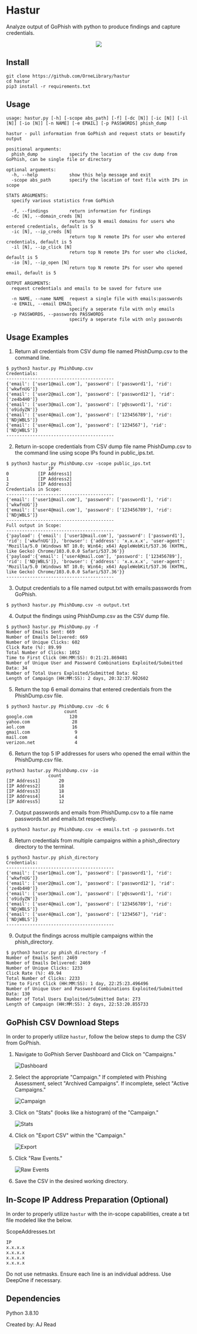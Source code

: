 # Hastur 

Analyze output of GoPhish with python to produce findings and capture credentials. 

<p align="center">
  <img src="images/phish.png">
</p>

## Install
```
git clone https://github.com/OrneLibrary/hastur
cd hastur
pip3 install -r requirements.txt
```

## Usage 
```
usage: hastur.py [-h] [-scope abs_path] [-f] [-dc [N]] [-ic [N]] [-il [N]] [-io [N]] [-n NAME] [-e EMAIL] [-p PASSWORDS] phish_dump

hastur - pull information from GoPhish and request stats or beautify output

positional arguments:
  phish_dump            specify the location of the csv dump from GoPhish, can be single file or directory

optional arguments:
  -h, --help            show this help message and exit
  -scope abs_path       specify the location of text file with IPs in scope

STATS ARGUMENTS:
  specify various statistics from GoPhish

  -f, --findings        return information for findings
  -dc [N], --domain_creds [N]
                        return top N email domains for users who entered credentials, default is 5
  -ic [N], --ip_creds [N]
                        return top N remote IPs for user who entered credentials, default is 5
  -il [N], --ip_click [N]
                        return top N remote IPs for user who clicked, default is 5
  -io [N], --ip_open [N]
                        return top N remote IPs for user who opened email, default is 5

OUTPUT ARGUMENTS:
  request credentials and emails to be saved for future use

  -n NAME, --name NAME  request a single file with emails:passwords
  -e EMAIL, --email EMAIL
                        specify a seperate file with only emails
  -p PASSWORDS, --passwords PASSWORDS
                        specify a seperate file with only passwords

```                  

## Usage Examples 

1. Return all credentials from CSV dump file named PhishDump.csv to the command line. 
```
$ python3 hastur.py PhishDump.csv
Credentials:
-----------------------------------------
{'email': ['user1@mail.com'], 'password': ['password1'], 'rid': ['wkwfnUG']}
{'email': ['user2@mail.com'], 'password': ['password12'], 'rid': ['ze4b4H0']}
{'email': ['user3@mail.com'], 'password': ['p@ssword1'], 'rid': ['o9idyZN']}
{'email': ['user4@mail.com'], 'password': ['123456789'], 'rid': ['NDjWBLS']}
{'email': ['user4@mail.com'], 'password': ['1234567'], 'rid': ['NDjWBLS']}
-----------------------------------------
```
2. Return in-scope credentials from CSV dump file name PhishDump.csv to the command line using scope IPs found in public_ips.txt.
```
$ python3 hastur.py PhishDump.csv -scope public_ips.txt
                IP
0           [IP Address1]
1           [IP Address2]
2           [IP Address3]
Credentials in Scope:
-----------------------------------------
{'email': ['user1@mail.com'], 'password': ['password1'], 'rid': ['wkwfnUG']}
{'email': ['user4@mail.com'], 'password': ['123456789'], 'rid': ['NDjWBLS']}
-----------------------------------------
Full output in Scope:
-----------------------------------------
{'payload': {'email': ['user1@mail.com'], 'password': ['password1'], 'rid': ['wkwfnUG']}, 'browser': {'address': 'x.x.x.x', 'user-agent': 'Mozilla/5.0 (Windows NT 10.0; Win64; x64) AppleWebKit/537.36 (KHTML, like Gecko) Chrome/103.0.0.0 Safari/537.36'}}
{'payload':{'email': ['user4@mail.com'], 'password': ['123456789'], 'rid': ['NDjWBLS']}, 'browser': {'address': 'x.x.x.x', 'user-agent': 'Mozilla/5.0 (Windows NT 10.0; Win64; x64) AppleWebKit/537.36 (KHTML, like Gecko) Chrome/103.0.0.0 Safari/537.36'}}
-----------------------------------------
```
3. Output credentials to a file named output.txt with emails:passwords from GoPhish. 
```
$ python3 hastur.py PhishDump.csv -n output.txt 
```
4. Output the findings using PhishDump.csv as the CSV dump file. 
```
$ python3 hastur.py PhishDump.py -f
Number of Emails Sent: 669
Number of Emails Delivered: 669
Number of Unique Clicks: 602
Click Rate (%): 89.99
Total Number of Clicks: 1052
Time to First Click (HH:MM:SS): 0:21:21.869481
Number of Unique User and Password Combinations Exploited/Submitted Data: 34
Number of Total Users Exploited/Submitted Data: 62
Length of Campaign (HH:MM:SS): 2 days, 20:32:37.902602
```
5. Return the top 6 email domains that entered credentials from the PhishDump.csv file. 
```
$ python3 hastur.py PhishDump.csv -dc 6
                      count
google.com              120
yahoo.com                28
aol.com                  16
gmail.com                 9
mail.com                  4
verizon.net               4
```
6. Return the top 5 IP addresses for users who opened the email within the PhishDump.csv file. 
```
python3 hastur.py PhishDump.csv -io
                count
[IP Address1]       20
[IP Address2]       18
[IP Address3]       18
[IP Address4]       14
[IP Address5]       12
```
7. Output passwords and emails from PhishDump.csv to a file name passwords.txt and emails.txt respectively. 
```
$ python3 hastur.py PhishDump.csv -e emails.txt -p passwords.txt
```
8. Return credentials from multiple campaigns within a phish_directory directory to the terminal. 
```
$ python3 hastur.py phish_directory
Credentials:
-----------------------------------------
{'email': ['user1@mail.com'], 'password': ['password1'], 'rid': ['wkwfnUG']}
{'email': ['user2@mail.com'], 'password': ['password12'], 'rid': ['ze4b4H0']}
{'email': ['user3@mail.com'], 'password': ['p@ssword1'], 'rid': ['o9idyZN']}
{'email': ['user4@mail.com'], 'password': ['123456789'], 'rid': ['NDjWBLS']}
{'email': ['user4@mail.com'], 'password': ['1234567'], 'rid': ['NDjWBLS']}
-----------------------------------------
```
9. Output the findings across multiple campaigns within the phish_directory. 
```
$ python3 hastur.py phish_directory -f                                                                                 
Number of Emails Sent: 2469
Number of Emails Delivered: 2469
Number of Unique Clicks: 1233
Click Rate (%): 49.94
Total Number of Clicks: 2233
Time to First Click (HH:MM:SS): 1 day, 22:25:23.496496
Number of Unique User and Password Combinations Exploited/Submitted Data: 130
Number of Total Users Exploited/Submitted Data: 273
Length of Campaign (HH:MM:SS): 2 days, 22:53:20.855733
```
## GoPhish CSV Download Steps
In order to properly utilize ```hastur```, follow the below steps to dump the CSV from GoPhish. 
1. Navigate to GoPhish Server Dashboard and Click on "Campaigns." 

    ![Dashboard](images/dashboard.png?raw=true "Dashboard")

2. Select the appropriate "Campaign." If completed with Phishing Assessment, select "Archived Campaigns". If incomplete, select "Active Campaigns."

    ![Campaign](images/campaign.png?raw=true "Campaigns")

3. Click on "Stats" (looks like a histogram) of the "Campaign." 

    ![Stats](images/stats.png?raw=true "Stats")

4. Click on "Export CSV" within the "Campaign." 

    ![Export](images/export.png?raw=true "Export")

5. Click "Raw Events."

    ![Raw Events](images/rawevents.png?raw=true "Raw Events")

6. Save the CSV in the desired working directory.

## In-Scope IP Address Preparation (Optional)
In order to properly utilize ```hastur``` with the in-scope capabilities, create a txt file modeled like the below. 

ScopeAddresses.txt
```
IP
x.x.x.x
x.x.x.x
x.x.x.x
x.x.x.x
```

Do not use netmasks. Ensure each line is an individual address. Use DeepOne if necessary. 

## Dependencies
Python 3.8.10

Created by: AJ Read 